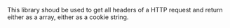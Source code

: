 This library shoud be used to get all headers of a HTTP request and return either as a array, either as a cookie string.